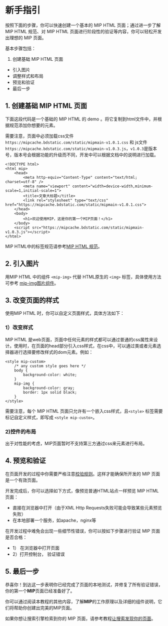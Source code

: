 # 新手指引

按照下面的步骤，你可以快速创建一个基本的 MIP HTML 页面；通过进一步了解 MIP HTML 规范、对 MIP HTML 页面进行阶段性的验证等内容，你可以轻松开发出理想的 MIP 页面。

基本步骤包括：

1. 创建基础 MIP HTML 页面
- 引入图片
- 调整样式和布局
- 预览和验证
- 最后一步

## 1. 创建基础 MIP HTML 页面

下面这段代码是一个基础的 MIP HTML 的 demo 。将它复制到html文件中，并根据规范添加你想要的元素。

需要注意，页面中必须加载css文件`https://mipcache.bdstatic.com/static/mipmain-v1.0.1.css` 和 js文件`https://mipcache.bdstatic.com/static/mipmain-v1.0.3.js`，`v1.0.3`是版本号，版本号会根据功能的升级而不同，开发中可以根据文档中的说明进行加载。

```
<!DOCTYPE html>
<html mip>
    <head>
        <meta http-equiv="Content-Type" content="text/html; charset=utf-8" />
        <meta name="viewport" content="width=device-width,minimum-scale=1,initial-scale=1">
        <title>文章大标题</title>
        <link rel="stylesheet" type="text/css" href="https://mipcache.bdstatic.com/static/mipmain-v1.0.1.css">
    </head>
    <body>
        <h1>欢迎使用MIP，这是你的第一个MIP页面！</h1>        
    </body>
    <script src="https://mipcache.bdstatic.com/static/mipmain-v1.0.3.js"></script>   
</html>
```

MIP HTML中的标签规范请参考[MIP HTML 规范](http://mip.baidu.com/#./docs/3-tech/1-mip-html.md)。

## 2. 引入图片

用MIP HTML 中的组件 `<mip-img>` 代替 HTML原生的 `<img>` 标签，具体使用方法可参考 [mip-img图片组件](http://mip.baidu.com/#./docs/4-widget/2-inner-widget/img-widget.md)。

## 3. 改变页面的样式

使用MIP HTML 时，你可以自定义页面样式，具体方法如下：

### 1）改变样式

MIP HTML 是web页面，页面中任何元素的样式都可以通过普通的css属性来设计。使用时，在页面的head部分引入css样式，在css中，可以通过类或者元素选择器进行选择要修改样式的dom元素。例如：

```
<style mip-custom>
    /* any custom style goes here */
    body {
        background-color: white;
    }
    mip-img {
        background-color: gray;
        border: 1px solid black;
    }
</style>
```

需要注意，每个 MIP HTML 页面只允许有一个嵌入css样式，且`<style>` 标签需要标记自定义样式，即写成 `<style mip-custo>`。

### 2)控件的布局

出于对性能的考虑，MIP页面暂时不支持第三方通过css来元素进行布局。

## 4. 预览和验证

在页面开发的过程中你需要严格注意[校验规则](http://mip.baidu.com/#./docs/2-guide/check-list.md)。这样才能确保所开发的 MIP 页面是一个有效页面。

开发完成后，你可以选择如下方式，像预览普通HTML站点一样预览 MIP HTML 页面：

- 直接在浏览器中打开（由于XML Http Requests失败可能会导致某些元素预览失败）
- 在本地部署一个服务，如apache，nginx等

在开发过程中难免会出现一些细节性错误，你可以按如下步骤进行验证 MIP 页面是否合格：

- 1） 在浏览器中打开页面
- 2）打开控制台， 验证错误

## 5. 最后一步

恭喜你！到达这一步表明你已经完成了页面的本地测试，并修复了所有验证错误，你的第一个**MIP**页面已经准备好了。

你可以通过阅读本教程的其他内容，了解**MIP**的工作原理以及详细的组件说明，它们将帮助你创建出完美的MIP页面。

如果你想让搜索引擎检索到你的 MIP 页面，请参考教程[让搜索发现你的页面](http://mip.baidu.com/#./docs/2-guide/show-your-page.md)。


